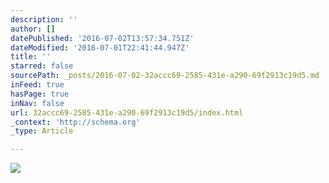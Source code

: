 ```yaml
---
description: ''
author: []
datePublished: '2016-07-02T13:57:34.751Z'
dateModified: '2016-07-01T22:41:44.947Z'
title: ''
starred: false
sourcePath: _posts/2016-07-02-32accc69-2585-431e-a290-69f2913c19d5.md
inFeed: true
hasPage: true
inNav: false
url: 32accc69-2585-431e-a290-69f2913c19d5/index.html
_context: 'http://schema.org'
_type: Article

---
```

![](https://the-grid-user-content.s3-us-west-2.amazonaws.com/33715793-520b-4b55-8553-dbe45b1e3a1f.jpg)
